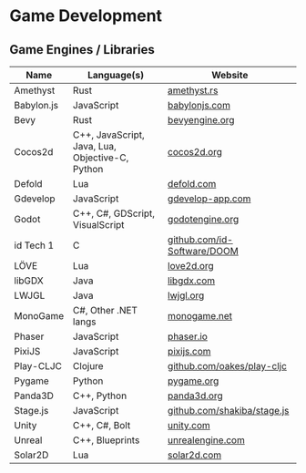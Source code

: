 # Game Development

## Game Engines / Libraries
| Name			    | Language(s)										| Website										|
|---------------|---------------------------------------------------|-----------------------------------------------|
| Amethyst		| Rust												| [amethyst.rs](https://amethyst.rs) |
| Babylon.js	| JavaScript										| [babylonjs.com](https://babylonjs.com) |
| Bevy			| Rust												| [bevyengine.org](https://bevyengine.org) |
| Cocos2d		| C++, JavaScript, Java, Lua, Objective-C, Python	| [cocos2d.org](https://cocos2d.org) |
| Defold		| Lua												| [defold.com](https://defold.com) |
| Gdevelop		| JavaScript										| [gdevelop-app.com](https://gdevelop-app.com) |
| Godot			| C++, C#, GDScript, VisualScript					| [godotengine.org](https://godotengine.org) |
| id Tech 1		| C													| [github.com/id-Software/DOOM](https://github.com/id-Software/DOOM) |
| LÖVE			| Lua												| [love2d.org](https://love2d.org) |
| libGDX		| Java												| [libgdx.com](https://libgdx.com) |
| LWJGL			| Java												| [lwjgl.org](https://lwjgl.org) |
| MonoGame		| C#, Other .NET langs								| [monogame.net](https://monogame.net) |
| Phaser		| JavaScript										| [phaser.io](https://phaser.io) |
| PixiJS		| JavaScript										| [pixijs.com](https://www.pixijs.com) |
| Play-CLJC		| Clojure											| [github.com/oakes/play-cljc](https://github.com/oakes/play-cljc) |
| Pygame		| Python											| [pygame.org](https://pygame.org) |
| Panda3D		| C++, Python										| [panda3d.org](https://panda3d.org) |
| Stage.js		| JavaScript										| [github.com/shakiba/stage.js](https://github.com/shakiba/stage.js) |
| Unity			| C++, C#, Bolt										| [unity.com](https://unity.com) |
| Unreal		| C++, Blueprints									| [unrealengine.com](https://www.unrealengine.com) |
| Solar2D		| Lua												| [solar2d.com](https://solar2d.com) |
